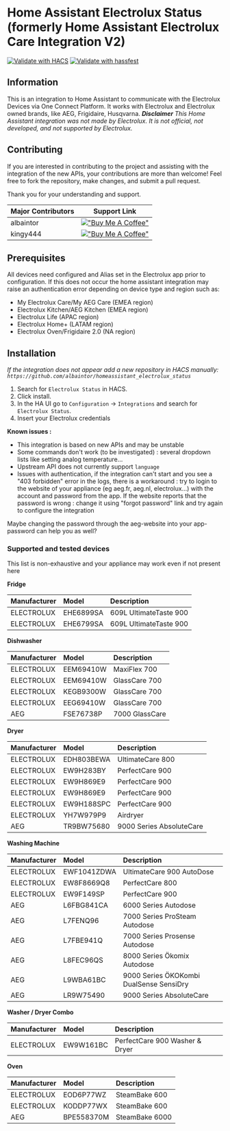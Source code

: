 # Home Assistant Electrolux Status (formerly Home Assistant Electrolux Care Integration V2)

[![Validate with HACS](https://github.com/albaintor/homeassistant_electrolux_status/actions/workflows/hacs.yml/badge.svg)](https://github.com/albaintor/homeassistant_electrolux_status/actions/workflows/hacs.yml)
[![Validate with hassfest](https://github.com/albaintor/homeassistant_electrolux_status/actions/workflows/hassfest.yml/badge.svg)](https://github.com/albaintor/homeassistant_electrolux_status/actions/workflows/hassfest.yml)

## Information
This is an integration to Home Assistant to communicate with the Electrolux Devices via One Connect Platform. It works with Electrolux and Electrolux owned brands, like AEG, Frigidaire, Husqvarna.
***Disclaimer*** *This Home Assistant integration was not made by Electrolux. It is not official, not developed, and not supported by Electrolux.*

## Contributing
If you are interested in contributing to the project and assisting with the integration of the new APIs, your contributions are more than welcome! Feel free to fork the repository, make changes, and submit a pull request.

Thank you for your understanding and support.

| Major Contributors | Support Link |
|-------------|--------------|
| albaintor   | [!["Buy Me A Coffee"](https://www.buymeacoffee.com/assets/img/custom_images/orange_img.png)](https://www.buymeacoffee.com/albaintor) |
| kingy444    | [!["Buy Me A Coffee"](https://www.buymeacoffee.com/assets/img/custom_images/orange_img.png)](https://www.buymeacoffee.com/kingy444) |

## Prerequisites
All devices need configured and Alias set in the Electrolux app prior to configuration.
If this does not occur the home assistant integration may raise an authentication error depending on device type and region such as:
- My Electrolux Care/My AEG Care (EMEA region)
- Electrolux Kitchen/AEG Kitchen (EMEA region)
- Electrolux Life (APAC region)
- Electrolux Home+ (LATAM region)
- Electrolux Oven/Frigidaire 2.0 (NA region)

## Installation
*If the integration does not appear add a new repository in HACS manually: `https://github.com/albaintor/homeassistant_electrolux_status`*
1. Search for `Electrolux Status` in HACS. 
2. Click install.
3. In the HA UI go to `Configuration` -> `Integrations` and search for `Electrolux Status`.
4. Insert your Electrolux credentials

**Known issues :**
- This integration is based on new APIs and may be unstable 
- Some commands don't work (to be investigated) : several dropdown lists like setting analog temperature...
- Upstream API does not currently support `language`
- Issues with authentication, if the integration can't start and you see a "403 forbidden" error in the logs, there is a workaround : try to login to the website of your appliance (eg aeg.fr, aeg.nl, electrolux...) with the account and password from the app. If the website reports that the password is wrong : change it using "forgot password" link and try again to configure the integration

Maybe changing the password through the aeg-website into your app-password can help you as well?

### Supported and tested devices

This list is non-exhaustive and your appliance may work even if not present here

**Fridge**

| Manufacturer | Model | Description |
| :----------- | :---- | :---------- |
| ELECTROLUX | EHE6899SA | 609L UltimateTaste 900 |
| ELECTROLUX | EHE6799SA | 609L UltimateTaste 900 |

**Dishwasher**

| Manufacturer | Model | Description |
| :----------- | :---- | :---------- |
| ELECTROLUX | EEM69410W | MaxiFlex 700|
| ELECTROLUX | EEM69410W | GlassCare 700 |
| ELECTROLUX | KEGB9300W | GlassCare 700 |
| ELECTROLUX | EEG69410W | GlassCare 700 |
| AEG | FSE76738P | 7000 GlassCare |

**Dryer**

| Manufacturer | Model | Description |
| :----------- | :---- | :---------- |
| ELECTROLUX | EDH803BEWA | UltimateCare 800 |
| ELECTROLUX | EW9H283BY | PerfectCare 900 |
| ELECTROLUX | EW9H869E9 | PerfectCare 900 |
| ELECTROLUX | EW9H869E9 | PerfectCare 900 |
| ELECTROLUX | EW9H188SPC | PerfectCare 900 |
| ELECTROLUX | YH7W979P9 | Airdryer |
| AEG | TR9BW75680 | 9000 Series AbsoluteCare |

**Washing Machine**

| Manufacturer | Model | Description |
| :----------- | :---- | :---------- |
| ELECTROLUX | EWF1041ZDWA | UltimateCare 900 AutoDose |
| ELECTROLUX | EW8F8669Q8 | PerfectCare 800 |
| ELECTROLUX | EW9F149SP | PerfectCare 900 |
| AEG | L6FBG841CA | 6000 Series Autodose |
| AEG | L7FENQ96 | 7000 Series ProSteam Autodose |
| AEG | L7FBE941Q | 7000 Series Prosense Autodose |
| AEG | L8FEC96QS | 8000 Series Ökomix Autodose |
| AEG | L9WBA61BC | 9000 Series ÖKOKombi DualSense SensiDry |
| AEG | LR9W75490 | 9000 Series AbsoluteCare |

**Washer / Dryer Combo**

| Manufacturer | Model | Description |
| :----------- | :---- | :---------- |
| ELECTROLUX | EW9W161BC | PerfectCare 900 Washer & Dryer |

**Oven**

| Manufacturer | Model | Description |
| :----------- | :---- | :---------- |
| ELECTROLUX | EOD6P77WZ | SteamBake 600 |
| ELECTROLUX | KODDP77WX | SteamBake 600 |
| AEG | BPE558370M | SteamBake 6000 |
